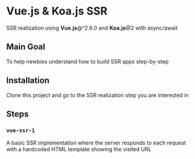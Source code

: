 # Vue.js & Koa.js SSR

SSR realization using **Vue.js**@^2.6.0 and **Koa.js**@2 with async/await

## Main Goal

To help newbies understand how to build SSR apps step-by-step

## Installation

Clone this project and go to the SSR realization step you are interested in

## Steps

### `vue-ssr-1`

A basic SSR implementation where the server responds to each request with a hardcoded HTML template showing the visited URL
